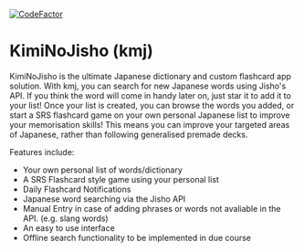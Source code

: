 [![CodeFactor](https://www.codefactor.io/repository/github/lewisjwilson/kmj/badge)](https://www.codefactor.io/repository/github/lewisjwilson/kmj)

# KimiNoJisho (kmj)

KimiNoJisho is the ultimate Japanese dictionary and custom flashcard app solution. With kmj, you can search for new Japanese words using Jisho's API. If you think the word will come in handy later on, just star it to add it to your list! Once your list is created, you can browse the words you added, or start a SRS flashcard game on your own personal Japanese list to improve your memorisation skills! This means you can improve your targeted areas of Japanese, rather than following generalised premade decks.


Features include:
- Your own personal list of words/dictionary
- A SRS Flashcard style game using your personal list
- Daily Flashcard Notifications
- Japanese word searching via the Jisho API
- Manual Entry in case of adding phrases or words not avaliable in the API. (e.g. slang words)
- An easy to use interface
- Offline search functionality to be implemented in due course
